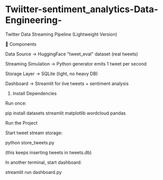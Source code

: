 # Twiitter-sentiment_analytics-Data-Engineering-
Twitter Data Streaming Pipeline (Lightweight Version)


📌 Components

Data Source → HuggingFace "tweet_eval" dataset (real tweets)

Streaming Simulation → Python generator emits 1 tweet per second

Storage Layer → SQLite (light, no heavy DB)

Dashboard → Streamlit for live tweets + sentiment analysis

1. Install Dependencies

Run once:

pip install datasets streamlit matplotlib wordcloud pandas


Run the Project

Start tweet stream storage:

python store_tweets.py


(this keeps inserting tweets in tweets.db)

In another terminal, start dashboard:

streamlit run dashboard.py
